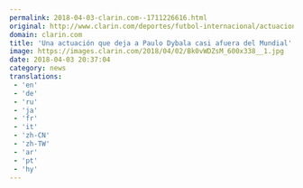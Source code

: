 ```yaml
---
permalink: 2018-04-03-clarin.com--1711226616.html
original: http://www.clarin.com/deportes/futbol-internacional/actuacion-deja-paulo-dybala-afuera-mundial_0_r1QiZwWiM.html
domain: clarin.com
title: 'Una actuación que deja a Paulo Dybala casi afuera del Mundial'
image: https://images.clarin.com/2018/04/02/Bk0vWDZsM_600x338__1.jpg
date: 2018-04-03 20:37:04
category: news
translations: 
 - 'en'
 - 'de'
 - 'ru'
 - 'ja'
 - 'fr'
 - 'it'
 - 'zh-CN'
 - 'zh-TW'
 - 'ar'
 - 'pt'
 - 'hy'
---
```


